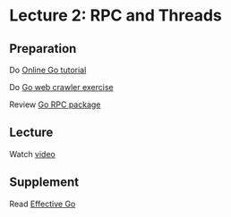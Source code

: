 # Lecture 2: RPC and Threads

## Preparation

Do [Online Go tutorial](https://tour.golang.org/welcome/1)

Do [Go web crawler exercise](https://tour.golang.org/concurrency/10)

Review [Go RPC package](https://golang.org/pkg/net/rpc/)

## Lecture

Watch [video](https://www.youtube.com/watch?v=gA4YXUJX7t8)

## Supplement

Read [Effective Go](https://golang.org/doc/effective_go.html)
